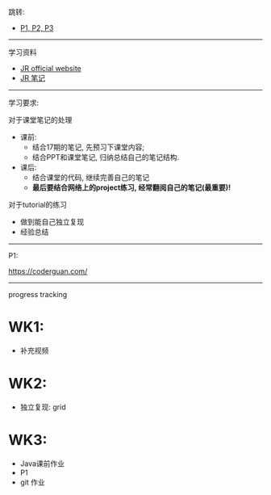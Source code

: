 跳转:

+ [P1, P2, P3](./JR_Projects/JR_projects.md)

---
学习资料
+ [JR official website](https://learn.jiangren.com.au/my-study/program/63293cf52734a87ca079a6d5)
+ [JR 笔记](https://github.com/australiaitgroup/full-stack-bootcamp-wiki)

---

学习要求:

对于课堂笔记的处理
+ 课前: 
  + 结合17期的笔记, 先预习下课堂内容; 
  + 结合PPT和课堂笔记, 归纳总结自己的笔记结构.
+ 课后: 
  + 结合课堂的代码, 继续完善自己的笔记
  + **最后要结合网络上的project练习, 经常翻阅自己的笔记(最重要)!**

对于tutorial的练习
+ 做到能自己独立复现 
+ 经验总结
  
---

P1: 

https://coderguan.com/

---

progress tracking
# WK1: 
+ 补充视频

# WK2:
+ 独立复现: grid

# WK3:
+ Java课前作业
+ P1
+ git 作业